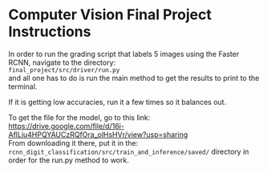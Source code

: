 # Computer Vision Final Project Instructions

In order to run the grading script that labels 5 images using the Faster RCNN, navigate to the directory:  
```final_project/src/driver/run.py```  
and all one has to do is run the main method to get the results to print to the terminal.

If it is getting low accuracies, run it a few times so it balances out.

To get the file for the model, go to this link: https://drive.google.com/file/d/16i-AflLiu4HPQYAUCzRQfOra_olHsHVr/view?usp=sharing  
From downloading it there, put it in the:
```rcnn_digit_classification/src/train_and_inference/saved/``` directory in order for the run.py method to work.
